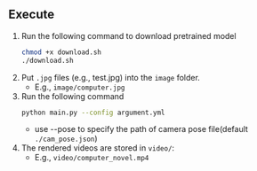 ## Execute
1. Run the following command to download pretrained model
    ```bash
    chmod +x download.sh
    ./download.sh
    ```
2. Put ```.jpg``` files (e.g., test.jpg) into the ```image``` folder. 
    - E.g., `image/computer.jpg`
3. Run the following command
    ```bash
    python main.py --config argument.yml
    ```
    - use --pose to specify the path of camera pose file(default ```./cam_pose.json```)
4. The rendered videos are stored in ```video/```:
    - E.g., `video/computer_novel.mp4`
